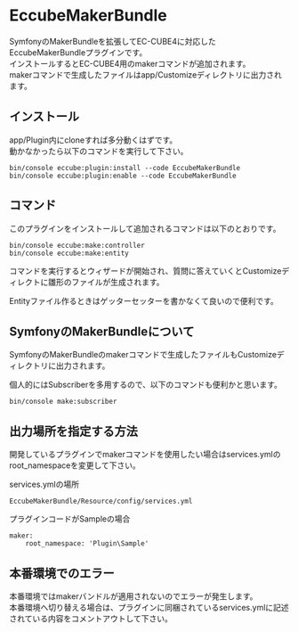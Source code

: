 # EccubeMakerBundle

SymfonyのMakerBundleを拡張してEC-CUBE4に対応したEccubeMakerBundleプラグインです。  
インストールするとEC-CUBE4用のmakerコマンドが追加されます。  
makerコマンドで生成したファイルはapp/Customizeディレクトリに出力されます。

## インストール

app/Plugin内にcloneすれば多分動くはずです。  
動かなかったら以下のコマンドを実行して下さい。

```
bin/console eccube:plugin:install --code EccubeMakerBundle
bin/console eccube:plugin:enable --code EccubeMakerBundle
```

## コマンド

このプラグインをインストールして追加されるコマンドは以下のとおりです。

```
bin/console eccube:make:controller  
bin/console eccube:make:entity
```

コマンドを実行するとウィザードが開始され、質問に答えていくとCustomizeディレクトに雛形のファイルが生成されます。

Entityファイル作るときはゲッターセッターを書かなくて良いので便利です。

## SymfonyのMakerBundleについて

SymfonyのMakerBundleのmakerコマンドで生成したファイルもCustomizeディレクトリに出力されます。

個人的にはSubscriberを多用するので、以下のコマンドも便利かと思います。

```
bin/console make:subscriber
```

## 出力場所を指定する方法

開発しているプラグインでmakerコマンドを使用したい場合はservices.ymlのroot_namespaceを変更して下さい。

services.ymlの場所

```
EccubeMakerBundle/Resource/config/services.yml
```

プラグインコードがSampleの場合

```
maker:
    root_namespace: 'Plugin\Sample'
```

## 本番環境でのエラー

本番環境ではmakerバンドルが適用されないのでエラーが発生します。  
本番環境へ切り替える場合は、プラグインに同梱されているservices.ymlに記述されている内容をコメントアウトして下さい。
